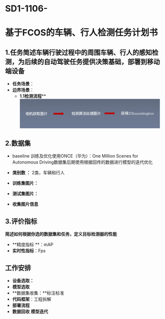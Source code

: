 # SD1-1106-

# 基于FCOS的车辆、行人检测任务计划书

## 1.任务简述车辆行驶过程中的周围车辆、行人的感知检测，为后续的自动驾驶任务提供决策基础，部署到移动端设备

- **任务场景**：
- **边界场景**：
  - **1.1检测流程****
   ![img](imgs/检测流程.png)

## 2.数据集
- baseline 训练及优化使用ONCE（华为）：One Million Scenes for Autonomous Driving数据集后期使用根据回传的数据进行模型的迭代优化

- **类别数 ：** 2类，车辆和行人

- **训练集图片：**
- **测试集图片：**

- **收集图片信息**

## 3.评价指标

**简述如何根据你选的数据集和任务，定义目标检测器的性能**

- **精度指标 **：mAP
- **实时性指标**：Fps

## 工作安排

- **设备选取：**
- **模型选取**
- **数据集收集：**标注标准
- **代码框架**：工程拆解
- **部署流程**
- **数据回收** **模型迭代**


